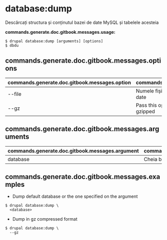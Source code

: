 # database:dump
Descărcați structura și conținutul bazei de date MySQL și tabelele acesteia

**commands.generate.doc.gitbook.messages.usage:**
```
$ drupal database:dump [arguments] [options]
$ dbdu  
```

## commands.generate.doc.gitbook.messages.options
commands.generate.doc.gitbook.messages.option | commands.generate.doc.gitbook.messages.details
-------|-------------
--file | Numele fișierului pentru backup-ul bazei dvs. de date
--gz | Pass this option if you want the sql result file gzipped

## commands.generate.doc.gitbook.messages.arguments
commands.generate.doc.gitbook.messages.argument | commands.generate.doc.gitbook.messages.details
---------|-------------
database | Cheia bazei de date din fișierul settings.php

## commands.generate.doc.gitbook.messages.examples
* Dump default database or the one specified on the argument
```
$ drupal database:dump \
  <database>
```
* Dump in gz compressed format
```
$ drupal database:dump \
  --gz
```
